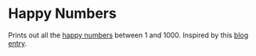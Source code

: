 # Happy Numbers
Prints out all the [happy numbers](http://en.wikipedia.org/wiki/Happy_number) between 1 and 1000.
Inspired by this [blog entry](http://www.smashcompany.com/technology/embarrassing-code-i-wrote-under-stress-at-a-job-interview).